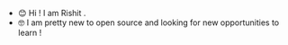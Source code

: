 - 😊 Hi ! I am Rishit .
- 🤓 I am pretty new to open source and looking for new opportunities to learn !  

<!---
rishit-kadha/rishit-kadha is a ✨ special ✨ repository because its `README.md` (this file) appears on your GitHub profile.
You can click the Preview link to take a look at your changes.
--->

